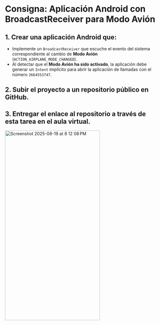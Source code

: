 # Consigna: Aplicación Android con BroadcastReceiver para Modo Avión

## 1. Crear una aplicación Android que:

*   Implemente un `BroadcastReceiver` que escuche el evento del sistema correspondiente al cambio de **Modo Avión** (`ACTION_AIRPLANE_MODE_CHANGED`).
*   Al detectar que el **Modo Avión ha sido activado**, la aplicación debe generar un `Intent` implícito para abrir la aplicación de llamadas con el número `2664553747`.

## 2. Subir el proyecto a un repositorio público en GitHub.

## 3. Entregar el enlace al repositorio a través de esta tarea en el aula virtual.

<img width="314" height="626" alt="Screenshot 2025-08-19 at 8 12 08 PM" src="https://github.com/user-attachments/assets/57588868-6fb8-46f0-a472-a6e958e63ae2" />
